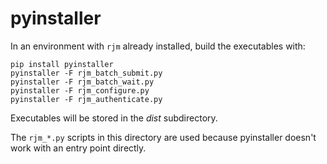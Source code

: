 # pyinstaller

In an environment with `rjm` already installed, build the executables with:

```
pip install pyinstaller
pyinstaller -F rjm_batch_submit.py
pyinstaller -F rjm_batch_wait.py
pyinstaller -F rjm_configure.py
pyinstaller -F rjm_authenticate.py
```

Executables will be stored in the *dist* subdirectory.

The `rjm_*.py` scripts in this directory are used because pyinstaller
doesn't work with an entry point directly.
